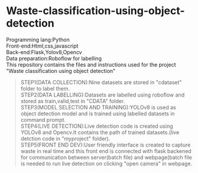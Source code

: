 # Waste-classification-using-object-detection
Programming lang:Python  
Front-end:Html,css,javascript  
Back-end:Flask,Yolov8,Opencv  
Data preparation:Roboflow for labelling  
This repository contains the files and instructions used for the project "Waste classification using object detection"  
>STEP1(DATA COLLECTION):Nine datasets are stored in "cdataset" folder to label them.  
>STEP2(DATA LABELLING):Datasets are labelled using roboflow and stored as train,valid,test in "CDATA" folder.  
>STEP3(MODEL SELECTION AND TRAINING):YOLOv8 is used as object detection model and is trained using labelled datasets in command prompt.  
>STEP4(LIVE DETECTION):Live detection code is created using YOLOv8 and Opencv.It contains the path of trained datasets.(live detction code in "myproject" folder).  
>STEP5(FRONT END DEV):User friendly interface is created to capture waste in real time and this front end is connected with flask backened for communication between server(batch file) and webpage(batch file is needed to run live detection on clicking "open camera" in webpage.  

